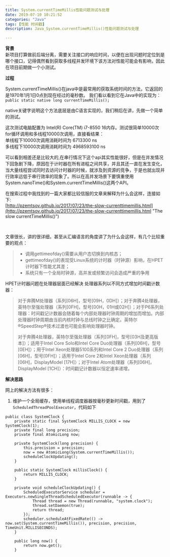 ```yaml
---
title: System.currentTimeMillis性能问题测试与处理   
date: 2019-07-10 10:21:52   
categories: "Java"  
tags: [性能 时间戳]    
description: Java_System.currentTimeMillis()性能问题测试与处理    

---
```


****背景****     
新项目打算做前后端分离，需要关注接口的响应时间，以便在出现问题时定位到是哪个接口，记得偶然看到获取多线程并发环境下该方法对性能可能会有影响，因此在项目前期做一个小测试。         




****过程****    

System.currentTimeMillis()在java中是最常用的获取系统时间的方法，它返回的是1970年1月1日0点到现在经过的毫秒数。    我们看以看到它在Java中的实现为：
`public static native long currentTimeMillis();` 

native关键字说明这个方法底层是由C语言实现的，我们稍后在讲，先做一个简单的测试。

这次测试电脑配置为 Intel(R) Core(TM) i7-8550 16内存。测试很简单10000次for循环调用和多线程10000次调用，直接看结果：   
单线程下10000次调用消耗时间为 6713300 ns    
多线程下10000次调用消耗时间为 4968593100 ns  

可以看到相差还是比较大的,在串行情况下这个api其实性能很好，但是在并发情况下回急剧下降，原因在于计时器在所有进程之间共享，并且其还一直在发生变化，当大量线程尝试同时去访问计时器的时候，就涉及到资源的竞争，于是也就出现并行效率远低于串行效率的现象了。所以在高并发场景下要慎重使用System.nanoTime()和System.currentTimeMillis()这两个API。  

在搜索过程中我找到的一篇大家都比较信服的文章来解释为什么会这样，连接如下:   
[http://pzemtsov.github.io/2017/07/23/the-slow-currenttimemillis.html](http://pzemtsov.github.io/2017/07/23/the-slow-currenttimemillis.html "The slow currentTimeMillis()")    

​


文章很长，讲的很详细，甚至从汇编语言的角度讲了为什么会这样，有几个比较重要的观点： 

>* 调用gettimeofday()需要从用户态切换到内核态；   
>* gettimeofday()的表现受Linux系统的计时器（时钟源）影响，在HPET计时器下性能尤其差；   
>* 系统只有一个全局时钟源，高并发或频繁访问会造成严重的争用


HPET计时器问题在处理器层面已经解决
处理器系列以不同方式增加时间戳计数器：

> 对于奔腾M处理器（系列[06H]，型号[09H，0DH]）；对于奔腾4处理器，英特尔至强处理器（系列[0FH]，型号[00H，01H或02H]）；对于P6系列处理器：时间戳记计数器会随着每个内部处理器时钟周期的增加而增加。内部处理器时钟周期由当前内核时钟与总线时钟之比确定。英特尔®SpeedStep®技术过渡也可能会影响处理器时钟。
> 
> 对于奔腾4处理器，英特尔至强处理器（系列[0FH]，型号[03H及更高版本]）；适用于Intel Core Solo和Intel Core Duo处理器（系列[06H]，型号[0EH]）；用于Intel Xeon处理器5100系列和Intel Core 2 Duo处理器（系列[06H]，型号[0FH]）；适用于Intel Core 2和Intel Xeon处理器（系列[06H]，DisplayModel [17H]）；对于Intel Atom处理器（系列[06H]，DisplayModel [1CH]）：时间戳记计数器以恒定速率递增。  

****解决思路****

网上的解决方法有很多：   
1. 维护一个全局缓存，使用单线程调度器器按毫秒更新时间戳，用到了 `ScheduledThreadPoolExecutor`，代码如下    
```
public class SystemClock {
    private static final SystemClock MILLIS_CLOCK = new SystemClock(1);
    private final long precision;
    private final AtomicLong now;

    private SystemClock(long precision) {
        this.precision = precision;
        now = new AtomicLong(System.currentTimeMillis());
        scheduleClockUpdating();
    }

    public static SystemClock millisClock() {
        return MILLIS_CLOCK;
    }

    private void scheduleClockUpdating() {
        ScheduledExecutorService scheduler = Executors.newSingleThreadScheduledExecutor(runnable -> {
            Thread thread = new Thread(runnable, "system.clock");
            thread.setDaemon(true);
            return thread;
        });
        scheduler.scheduleAtFixedRate(() -> now.set(System.currentTimeMillis()), precision, precision, TimeUnit.MILLISECONDS);
    }

    public long now() {
        return now.get();
    }

```

​ 
​